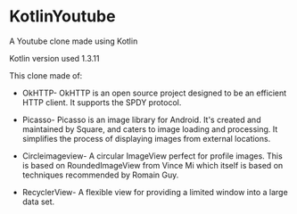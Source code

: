 # KotlinYoutube
A Youtube clone made using Kotlin

Kotlin version used 1.3.11

This clone made of:
* OkHTTP- OkHTTP is an open source project designed to be an efficient HTTP client. It supports the SPDY       protocol. 

* Picasso- Picasso is an image library for Android. It's created and maintained by Square, and caters to image loading and processing. It simplifies the process of displaying images from external locations.

* Circleimageview- A circular ImageView perfect for profile images. This is based on RoundedImageView from Vince Mi which itself is based on techniques recommended by Romain Guy.

* RecyclerView- A flexible view for providing a limited window into a large data set.

